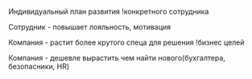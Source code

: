Индивидуальный план развития !конкретного сотрудника

Сотрудник - повышает лояльность, мотивация

Компания - растит более крутого спеца для решения !бизнес целей

Компания - дешевле вырастить чем найти нового(бухгалтера, безопасники, HR)

